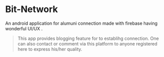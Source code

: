 # Bit-Network
An android application for alumuni connection made with firebase having wonderful UI/UX .
>
>This app provides blogging feature for to establihg connection.
>One can also contact  or comment via this platform to anyone registered here to express his/her quality.
